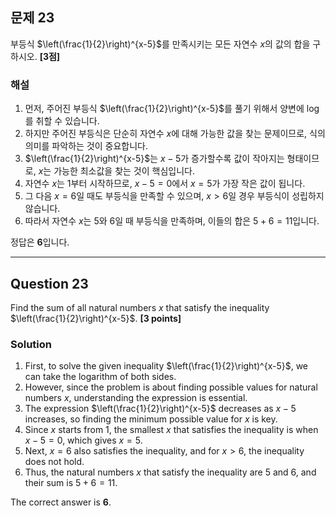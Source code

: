 ## 문제 23
부등식 $\left(\frac{1}{2}\right)^{x-5}$를 만족시키는 모든 자연수 $x$의 값의 합을 구하시오. **[3점]**


### 해설
1. 먼저, 주어진 부등식 $\left(\frac{1}{2}\right)^{x-5}$를 풀기 위해서 양변에 $\log$를 취할 수 있습니다.
2. 하지만 주어진 부등식은 단순히 자연수 $x$에 대해 가능한 값을 찾는 문제이므로, 식의 의미를 파악하는 것이 중요합니다.
3. $\left(\frac{1}{2}\right)^{x-5}$는 $x-5$가 증가할수록 값이 작아지는 형태이므로, $x$는 가능한 최소값을 찾는 것이 핵심입니다.
4. 자연수 $x$는 1부터 시작하므로, $x-5 = 0$에서 $x = 5$가 가장 작은 값이 됩니다. 
5. 그 다음 $x = 6$일 때도 부등식을 만족할 수 있으며, $x > 6$일 경우 부등식이 성립하지 않습니다.
6. 따라서 자연수 $x$는 5와 6일 때 부등식을 만족하며, 이들의 합은 $5 + 6 = 11$입니다.

정답은 **6**입니다.

---

## Question 23
Find the sum of all natural numbers $x$ that satisfy the inequality $\left(\frac{1}{2}\right)^{x-5}$. **[3 points]**

### Solution
1. First, to solve the given inequality $\left(\frac{1}{2}\right)^{x-5}$, we can take the logarithm of both sides.
2. However, since the problem is about finding possible values for natural numbers $x$, understanding the expression is essential.
3. The expression $\left(\frac{1}{2}\right)^{x-5}$ decreases as $x-5$ increases, so finding the minimum possible value for $x$ is key.
4. Since $x$ starts from 1, the smallest $x$ that satisfies the inequality is when $x-5 = 0$, which gives $x = 5$.
5. Next, $x = 6$ also satisfies the inequality, and for $x > 6$, the inequality does not hold.
6. Thus, the natural numbers $x$ that satisfy the inequality are 5 and 6, and their sum is $5 + 6 = 11$.

The correct answer is **6**.
